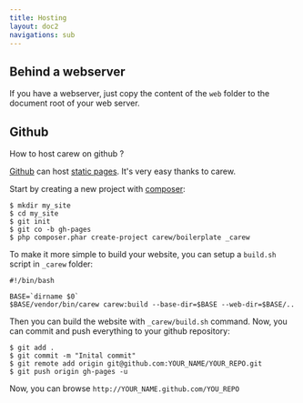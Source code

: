 ```yaml
---
title: Hosting
layout: doc2
navigations: sub
---
```


Behind a webserver
------------------

If you have a webserver, just copy the content of the `web` folder to the
document root of your web server.

Github
------

How to host carew on github ?

[Github](https://github.com) can host [static pages](http://pages.github.com/).
It's very easy thanks to carew.

Start by creating a new project with [composer](http://getcomposer.org):

    $ mkdir my_site
    $ cd my_site
    $ git init
    $ git co -b gh-pages
    $ php composer.phar create-project carew/boilerplate _carew

To make it more simple to build your website, you can setup a `build.sh` script
in `_carew` folder:

    #!/bin/bash

    BASE=`dirname $0`
    $BASE/vendor/bin/carew carew:build --base-dir=$BASE --web-dir=$BASE/..

Then you can build the website with `_carew/build.sh` command.
Now, you can commit and push everything to your github repository:

    $ git add .
    $ git commit -m "Inital commit"
    $ git remote add origin git@github.com:YOUR_NAME/YOUR_REPO.git
    $ git push origin gh-pages -u

Now, you can browse `http://YOUR_NAME.github.com/YOU_REPO`
